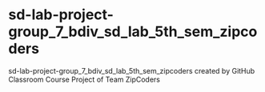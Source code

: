 # sd-lab-project-group_7_bdiv_sd_lab_5th_sem_zipcoders
sd-lab-project-group_7_bdiv_sd_lab_5th_sem_zipcoders created by GitHub Classroom
Course Project of Team ZipCoders
